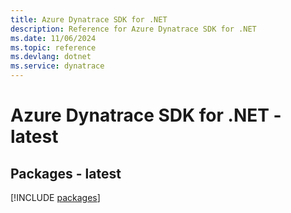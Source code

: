 ```yaml
---
title: Azure Dynatrace SDK for .NET
description: Reference for Azure Dynatrace SDK for .NET
ms.date: 11/06/2024
ms.topic: reference
ms.devlang: dotnet
ms.service: dynatrace
---
```

# Azure Dynatrace SDK for .NET - latest
## Packages - latest
[!INCLUDE [packages](dynatrace-index.md)]